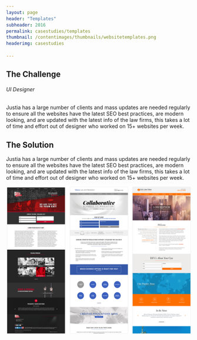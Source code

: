 ```yaml
---
layout: page
header: "Templates"
subheader: 2016
permalink: casestudies/templates
thumbnail: /contentimages/thumbnails/websitetemplates.png
headerimg: casestudies

---
```



## The Challenge
###### UI Designer
<p></p>
Justia has a large number of clients and mass updates are needed regularly to ensure all the websites have the latest SEO best practices, are modern looking, and are updated with the latest info of the law firms, this takes a lot of time and effort out of designer who worked on 15+ websites per week. 

## The Solution

Justia has a large number of clients and mass updates are needed regularly to ensure all the websites have the latest SEO best practices, are modern looking, and are updated with the latest info of the law firms, this takes a lot of time and effort out of designer who worked on 15+ websites per week. 


<img class="img" src="/contentimages/casestudies/templates.png">